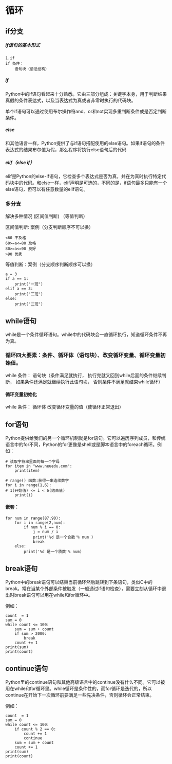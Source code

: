 # 循环

## if分支

##### if语句的基本形式

```
1.if
if 条件：
    语句块（语法结构）
```

##### if

Python中的if语句看起来十分熟悉。它由三部分组成：关键字本身，用于判断结果真假的条件表达式，以及当表达式为真或者非零时执行的代码块。

单个if语句可以通过使用布尔操作符and、or和not实现多重判断条件或是否定判断条件。

##### else

和其他语言一样，Python提供了与if语句搭配使用的else语句。如果if语句的条件表达式的结果布尔值为假，那么程序将执行else语句后的代码

##### elif（else if）

elif是Python的else-if语句，它检查多个表达式是否为真，并在为真时执行特定代码块中的代码。和else一样，elif声明是可选的，不同的是，if语句最多只能有一个else语句，但可以有任意数量的elif语句。

### 多分支

解决多种情况 (区间值判断)  （等值判断）

区间值判断: 案例（分支判断顺序不可以换）

```
<60 不及格
60>=a<=80 及格
80>=a<=90 良好
>90 优秀
```

等值判断：案例（分支顺序判断顺序可以换）

```
a = 3
if a == 1:
    print("一班")
elif a == 3:
    print("三班")
else:
    print("二班")
```

## while语句

while是一个条件循环语句。while中的代码块会一直循环执行，知道循环条件不再为真。

### 循环四大要素：条件、循环体（语句块）、改变循环变量、循环变量初始值。

while 条件：
    语句块（条件满足就执行，
        执行完就又回到while后面的条件继续判断，
        如果条件还满足就继续执行此语句块，
        否则条件不满足就结束while循环）

#### 循环变量初始化

while 条件：
    循环体
    改变循环变量的值（使循环正常退出）



## for语句

Python提供给我们的另一个循环机制就是for语句。它可以遍历序列成员，和传统语言中的for不同，Python的for更像是shell或是脚本语言中的foreach循环。例如：

```
# 读取字符串里面的每一个字母
for item in "www.neuedu.com":
    print(item)
```

```
# range() 函数:获得一串连续数字
for i in range(1,6):
# 1(开始值) <= i < 6(结束值)
    print(i)
```

#### 嵌套：

```
for num in range(87,90):
    for i in range(2,num):
        if num % i == 0:
            j = num / i
            print('%d 是一个合数'% num )
            break
    else:
        print('%d 是一个质数'% num)
```



## break语句

Python中的break语句可以结束当前循环然后跳转到下条语句，类似C中的break。常在当某个外部条件被触发（一般通过if语句检查），需要立刻从循环中退出时break语句可以用在while和for循环中。

例如：

```
count  = 1
sum = 0
while count <= 100:
    sum = sum + count
    if sum > 2000:
        break
    count += 1
print(sum)
print(count)
```

## continue语句

Python里的continue语句和其他高级语言中的continue没有什么不同。它可以被用在while和for循环里。while循环是条件性的，而for循环是迭代的，所以continue在开始下一次循环前要满足一些先决条件，否则循环会正常结束。

例如：

```
count  = 1
sum = 0
while count <= 100:
    if count % 2 == 0:
        count += 1
        continue
    sum = sum + count
    count += 1
print(sum)
print(count)
```


